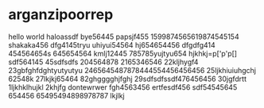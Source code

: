 # arganzipoorrep
hello world
haloassdf
bye56445
papsjf455
1599874565619874545154
shakaka456
dfg4145tryu
uhiyui54564
hj654654456
dfgdfg414
454564654s
645654564
kmlj12445
785785yujtyu654
hjkhkj=p['p'p[]
sdf564145
45sdfsdfs
204564878
2165346546
22kljhygf4
23gbfghfdghtyutyutyu
2465645487878444554456456456
25ljkhiuiuhgchj
62548k
27lkjkj65464
82ghgggghjfghj
29sdfsdfssdf476456456
30jgfdrtt
1ljkhklhujkl
2khjfg
dontewrwer
fgh4563456
ertfesdf456
sdf54545645
654456
65495494898978787
lkjlkj
